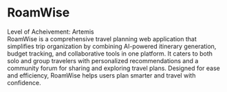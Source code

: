 # **RoamWise**

Level of Acheivement: Artemis  
RoamWise is a comprehensive travel planning web application that simplifies trip organization by combining AI-powered itinerary generation, budget tracking, and collaborative tools in one platform. It caters to both solo and group travelers with personalized recommendations and a community forum for sharing and exploring travel plans. Designed for ease and efficiency, RoamWise helps users plan smarter and travel with confidence.
